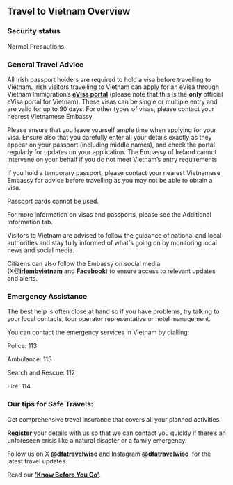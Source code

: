 ## Travel to Vietnam Overview

### **Security status**

Normal Precautions

### **General Travel Advice**

All Irish passport holders are required to hold a visa before travelling to Vietnam. Irish visitors travelling to Vietnam can apply for an eVisa through Vietnam Immigration’s [**eVisa portal**](https://evisa.gov.vn/) (please note that this is the **only** official eVisa portal for Vietnam). These visas can be single or multiple entry and are valid for up to 90 days. For other types of visas, please contact your nearest Vietnamese Embassy.

Please ensure that you leave yourself ample time when applying for your visa. Ensure also that you carefully enter all your details exactly as they appear on your passport (including middle names), and check the portal regularly for updates on your application. The Embassy of Ireland cannot intervene on your behalf if you do not meet Vietnam’s entry requirements

If you hold a temporary passport, please contact your nearest Vietnamese Embassy for advice before travelling as you may not be able to obtain a visa.

Passport cards cannot be used.

For more information on visas and passports, please see the Additional Information tab.

Visitors to Vietnam are advised to follow the guidance of national and local authorities and stay fully informed of what's going on by monitoring local news and social media.

Citizens can also follow the Embassy on social media (X@[**irlembvietnam**](https://twitter.com/irlembvietnam) and [**Facebook**](https://www.facebook.com/irishembassyinvietnam/)) to ensure access to relevant updates and alerts.

### **Emergency Assistance**

The best help is often close at hand so if you have problems, try talking to your local contacts, tour operator representative or hotel management.

You can contact the emergency services in Vietnam by dialling:

Police: 113

Ambulance: 115

Search and Rescue: 112

Fire: 114

### **Our tips for Safe Travels:**

Get comprehensive travel insurance that covers all your planned activities.

[**Register**](/en/dfa/overseas-travel/citizens-registration/) your details with us so that we can contact you quickly if there’s an unforeseen crisis like a natural disaster or a family emergency.

Follow us on X [**@dfatravelwise**](https://www.twitter.com/DFATravelWise) and Instagram [**@dfatravelwise**](https://www.instagram.com/dfatravelwise/)  for the latest travel updates.

Read our [**‘Know Before You Go’**](/en/dfa/overseas-travel/know-before-you-go/).